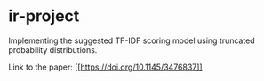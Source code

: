 # ir-project
Implementing the suggested TF-IDF scoring model using truncated probability distributions.

Link to the paper: [[https://doi.org/10.1145/3476837]]
